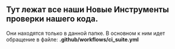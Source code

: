 ## Тут лежат все наши Новые Инструменты проверки нашего кода.

Они находятся только в данной папке. В основном к ним идет обращение в файле: **.github/workflows/ci_suite.yml**
